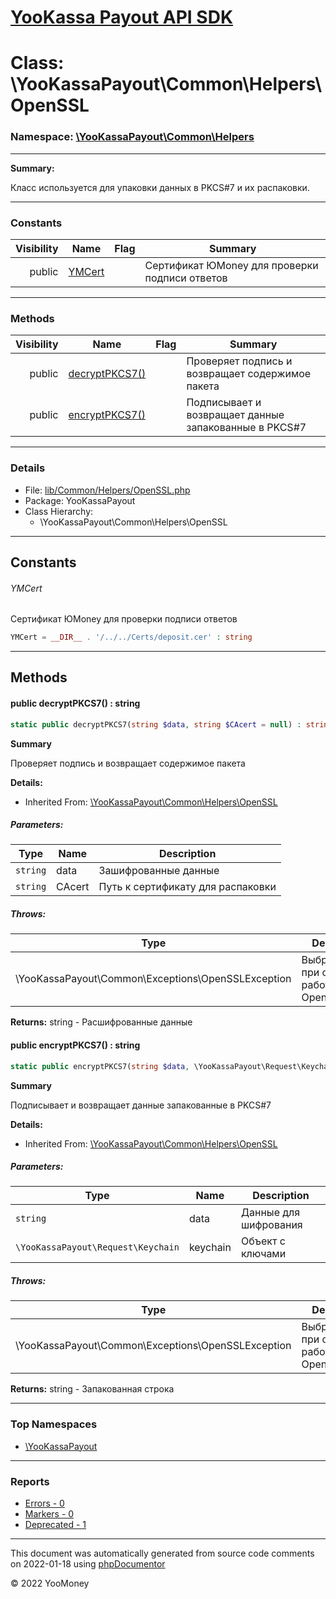 # [YooKassa Payout API SDK](../home.md)

# Class: \YooKassaPayout\Common\Helpers\OpenSSL
### Namespace: [\YooKassaPayout\Common\Helpers](../namespaces/yookassapayout-common-helpers.md)
---
**Summary:**

Класс используется для упаковки данных в PKCS#7 и их распаковки.

---
### Constants
| Visibility | Name | Flag | Summary |
| ----------:| ---- | ---- | ------- |
| public | [YMCert](../classes/YooKassaPayout-Common-Helpers-OpenSSL.md#constant_YMCert) |  | Сертификат ЮMoney для проверки подписи ответов |
---
### Methods
| Visibility | Name | Flag | Summary |
| ----------:| ---- | ---- | ------- |
| public | [decryptPKCS7()](../classes/YooKassaPayout-Common-Helpers-OpenSSL.md#method_decryptPKCS7) |  | Проверяет подпись и возвращает содержимое пакета |
| public | [encryptPKCS7()](../classes/YooKassaPayout-Common-Helpers-OpenSSL.md#method_encryptPKCS7) |  | Подписывает и возвращает данные запакованные в PKCS#7 |
---
### Details
* File: [lib/Common/Helpers/OpenSSL.php](../../lib/Common/Helpers/OpenSSL.php)
* Package: YooKassaPayout
* Class Hierarchy:
  * \YooKassaPayout\Common\Helpers\OpenSSL
---
## Constants
<a name="constant_YMCert" class="anchor"></a>
###### YMCert
Сертификат ЮMoney для проверки подписи ответов

```php
YMCert = __DIR__ . '/../../Certs/deposit.cer' : string
```



---
## Methods
<a name="method_decryptPKCS7" class="anchor"></a>
#### public decryptPKCS7() : string

```php
static public decryptPKCS7(string $data, string $CAcert = null) : string
```

**Summary**

Проверяет подпись и возвращает содержимое пакета

**Details:**
* Inherited From: [\YooKassaPayout\Common\Helpers\OpenSSL](../classes/YooKassaPayout-Common-Helpers-OpenSSL.md)
##### Parameters:
| Type | Name | Description |
| ---- | ---- | ----------- |
| <code lang="php">string</code> | data  | Зашифрованные данные |
| <code lang="php">string</code> | CAcert  | Путь к сертификату для распаковки |
##### Throws:
| Type | Description |
| ---- | ----------- |
| \YooKassaPayout\Common\Exceptions\OpenSSLException | Выбрасывается при ошибке работы с OpenSSL |

**Returns:** string - Расшифрованные данные


<a name="method_encryptPKCS7" class="anchor"></a>
#### public encryptPKCS7() : string

```php
static public encryptPKCS7(string $data, \YooKassaPayout\Request\Keychain $keychain) : string
```

**Summary**

Подписывает и возвращает данные запакованные в PKCS#7

**Details:**
* Inherited From: [\YooKassaPayout\Common\Helpers\OpenSSL](../classes/YooKassaPayout-Common-Helpers-OpenSSL.md)
##### Parameters:
| Type | Name | Description |
| ---- | ---- | ----------- |
| <code lang="php">string</code> | data  | Данные для шифрования |
| <code lang="php">\YooKassaPayout\Request\Keychain</code> | keychain  | Объект с ключами |
##### Throws:
| Type | Description |
| ---- | ----------- |
| \YooKassaPayout\Common\Exceptions\OpenSSLException | Выбрасывается при ошибке работы с OpenSSL |

**Returns:** string - Запакованная строка



---

### Top Namespaces

* [\YooKassaPayout](../namespaces/yookassapayout.md)

---

### Reports
* [Errors - 0](../reports/errors.md)
* [Markers - 0](../reports/markers.md)
* [Deprecated - 1](../reports/deprecated.md)

---

This document was automatically generated from source code comments on 2022-01-18 using [phpDocumentor](http://www.phpdoc.org/)

&copy; 2022 YooMoney